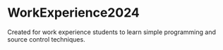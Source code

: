 # WorkExperience2024

Created for work experience students to learn simple programming and source control techniques.
